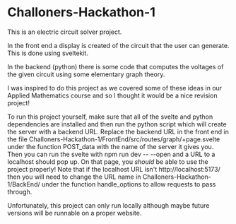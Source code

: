 ﻿# Challoners-Hackathon-1
This is an electric circuit solver project.

In the front end a display is created of the circuit that the user can generate. This is done using sveltekit.

In the backend (python) there is some code that computes the voltages of the given circuit using some elementary graph theory.

I was inspired to do this project as we covered some of these ideas in our Applied Mathematics course and so I thought it would be a nice revision project!

To run this project yourself, make sure that all of the svelte and python dependencies are installed and then run the python script which will create the server with a backend URL.
Replace the backend URL in the front end in the file Challoners-Hackathon-1/FrontEnd/src/routes/graph/+page.svelte under the function POST_data with the name of the server it gives you. Then you can run the svelte with npm run dev -- --open and a URL to a localhost should pop up. On that page, you *should* be able to use the project properly! 
Note that if the localhost URL isn't http://localhost:5173/ then you will need to change the URL name in Challoners-Hackathon-1/BackEnd/ under the function handle_options to allow requests to
pass through. 

Unfortunately, this project can only run locally although maybe future versions will be runnable on a proper website.
